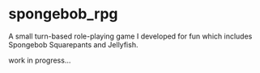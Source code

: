 # spongebob_rpg
A small turn-based role-playing game I developed for fun which includes Spongebob Squarepants and Jellyfish.

work in progress...
